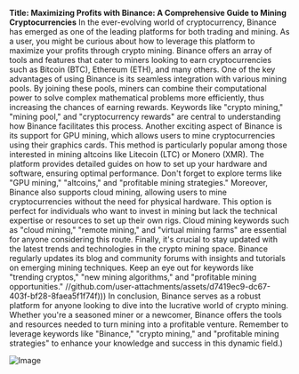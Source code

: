 **Title: Maximizing Profits with Binance: A Comprehensive Guide to Mining Cryptocurrencies**
In the ever-evolving world of cryptocurrency, Binance has emerged as one of the leading platforms for both trading and mining. As a user, you might be curious about how to leverage this platform to maximize your profits through crypto mining. Binance offers an array of tools and features that cater to miners looking to earn cryptocurrencies such as Bitcoin (BTC), Ethereum (ETH), and many others.
One of the key advantages of using Binance is its seamless integration with various mining pools. By joining these pools, miners can combine their computational power to solve complex mathematical problems more efficiently, thus increasing the chances of earning rewards. Keywords like "crypto mining," "mining pool," and "cryptocurrency rewards" are central to understanding how Binance facilitates this process.
Another exciting aspect of Binance is its support for GPU mining, which allows users to mine cryptocurrencies using their graphics cards. This method is particularly popular among those interested in mining altcoins like Litecoin (LTC) or Monero (XMR). The platform provides detailed guides on how to set up your hardware and software, ensuring optimal performance. Don't forget to explore terms like "GPU mining," "altcoins," and "profitable mining strategies."
Moreover, Binance also supports cloud mining, allowing users to mine cryptocurrencies without the need for physical hardware. This option is perfect for individuals who want to invest in mining but lack the technical expertise or resources to set up their own rigs. Cloud mining keywords such as "cloud mining," "remote mining," and "virtual mining farms" are essential for anyone considering this route.
Finally, it's crucial to stay updated with the latest trends and technologies in the crypto mining space. Binance regularly updates its blog and community forums with insights and tutorials on emerging mining techniques. Keep an eye out for keywords like "trending cryptos," "new mining algorithms," and "profitable mining opportunities."
 //github.com/user-attachments/assets/d7419ec9-dc67-403f-bf28-8faea5f1f74f)))
In conclusion, Binance serves as a robust platform for anyone looking to dive into the lucrative world of crypto mining. Whether you're a seasoned miner or a newcomer, Binance offers the tools and resources needed to turn mining into a profitable venture. Remember to leverage keywords like "Binance," "crypto mining," and "profitable mining strategies" to enhance your knowledge and success in this dynamic field.)

![Image](https://github.com/user-attachments/assets/d7419ec9-dc67-403f-bf28-8faea5f1f74f)

